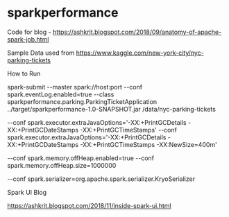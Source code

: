 # sparkperformance

Code for blog - https://ashkrit.blogspot.com/2018/09/anatomy-of-apache-spark-job.html


Sample Data used from https://www.kaggle.com/new-york-city/nyc-parking-tickets

How to Run

spark-submit --master spark://host:port --conf spark.eventLog.enabled=true --class sparkperformance.parking.ParkingTicketApplication ../target/sparkperformance-1.0-SNAPSHOT.jar /data/nyc-parking-tickets


--conf spark.executor.extraJavaOptions='-XX:+PrintGCDetails -XX:+PrintGCDateStamps -XX:+PrintGCTimeStamps'
--conf spark.executor.extraJavaOptions='-XX:+PrintGCDetails -XX:+PrintGCDateStamps -XX:+PrintGCTimeStamps -XX:NewSize=400m'

--conf spark.memory.offHeap.enabled=true --conf spark.memory.offHeap.size=1000000

--conf spark.serializer=org.apache.spark.serializer.KryoSerializer


Spark UI Blog

https://ashkrit.blogspot.com/2018/11/inside-spark-ui.html
